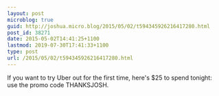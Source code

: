 ```yaml
---
layout: post
microblog: true
guid: http://joshua.micro.blog/2015/05/02/t594345926216417280.html
post_id: 38271
date: 2015-05-02T14:41:25+1100
lastmod: 2019-07-30T17:41:33+1100
type: post
url: /2015/05/02/t594345926216417280.html
---
```

If you want to try Uber out for the first time, here's $25 to spend tonight: use the promo code THANKSJOSH.
